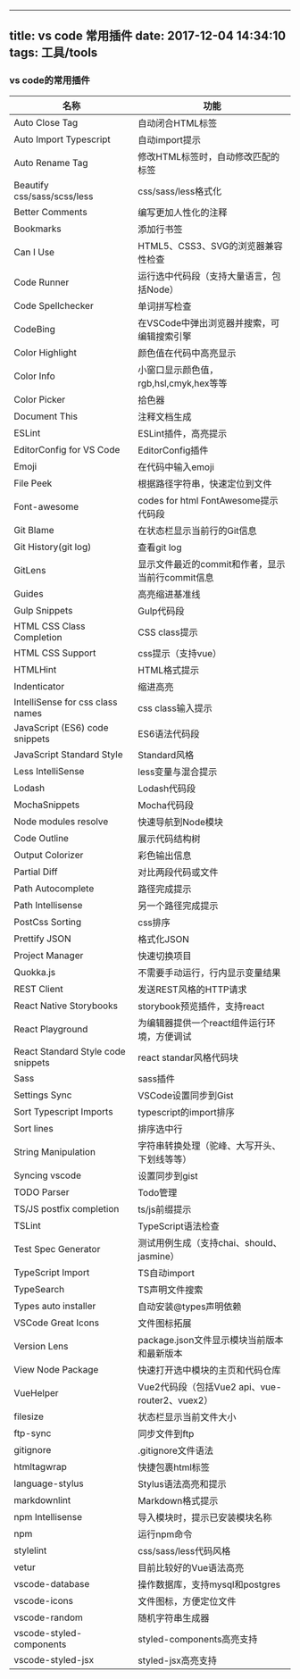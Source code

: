 
---
title: vs code 常用插件
date: 2017-12-04 14:34:10
tags: 工具/tools
---
### vs code的常用插件



名称 | 功能
---|---
Auto Close Tag	|自动闭合HTML标签
Auto Import	Typescript|自动import提示
Auto Rename Tag	|修改HTML标签时，自动修改匹配的标签
Beautify css/sass/scss/less	|css/sass/less格式化
Better Comments	|编写更加人性化的注释
Bookmarks	|添加行书签
Can I Use	|HTML5、CSS3、SVG的浏览器兼容性检查
Code Runner	|运行选中代码段（支持大量语言，包括Node）
Code Spellchecker	|单词拼写检查
CodeBing	|在VSCode中弹出浏览器并搜索，可编辑搜索引擎
Color Highlight	|颜色值在代码中高亮显示
Color Info	| 小窗口显示颜色值，rgb,hsl,cmyk,hex等等
Color Picker	|拾色器
Document This|	注释文档生成
ESLint|	ESLint插件，高亮提示
EditorConfig for VS Code |	EditorConfig插件
Emoji |	在代码中输入emoji
File Peek |	根据路径字符串，快速定位到文件
Font-awesome  | codes for html	FontAwesome提示代码段
Git Blame |	在状态栏显示当前行的Git信息
Git History(git log) |	查看git log
GitLens	 |显示文件最近的commit和作者，显示当前行commit信息
Guides |	高亮缩进基准线
Gulp Snippets |	Gulp代码段
HTML CSS Class Completion |	CSS class提示
HTML CSS Support |	css提示（支持vue）
HTMLHint |	HTML格式提示
Indenticator |	缩进高亮
IntelliSense for css class names |	css class输入提示
JavaScript (ES6) code snippets |	ES6语法代码段
JavaScript Standard Style |	Standard风格
Less IntelliSense	| less变量与混合提示
Lodash |	Lodash代码段
MochaSnippets |	Mocha代码段
Node modules resolve |	快速导航到Node模块
Code Outline |	展示代码结构树
Output Colorizer| 	彩色输出信息
Partial Diff |	对比两段代码或文件
Path Autocomplete |	路径完成提示
Path Intellisense |	另一个路径完成提示
PostCss Sorting |	css排序
Prettify JSON |	格式化JSON
Project Manager	 |快速切换项目
Quokka.js|	不需要手动运行，行内显示变量结果
REST Client	 |发送REST风格的HTTP请求
React Native Storybooks |	storybook预览插件，支持react
React Playground|	为编辑器提供一个react组件运行环境，方便调试
React Standard Style code snippets |	react standar风格代码块
Sass |	sass插件
Settings Sync |	VSCode设置同步到Gist
Sort Typescript Imports |	typescript的import排序
Sort lines |	排序选中行
String Manipulation |	字符串转换处理（驼峰、大写开头、下划线等等）
Syncing	vscode |设置同步到gist
TODO Parser	| Todo管理
TS/JS postfix completion |	ts/js前缀提示
TSLint |	TypeScript语法检查
Test Spec Generator |	测试用例生成（支持chai、should、jasmine）
TypeScript Import |	TS自动import
TypeSearch |	TS声明文件搜索
Types auto installer |	自动安装@types声明依赖
VSCode Great Icons |	文件图标拓展
Version Lens |	package.json文件显示模块当前版本和最新版本
View Node Package |	快速打开选中模块的主页和代码仓库
VueHelper |	Vue2代码段（包括Vue2 api、vue-router2、vuex2）
filesize |	状态栏显示当前文件大小
ftp-sync |	同步文件到ftp
gitignore |	.gitignore文件语法
htmltagwrap	| 快捷包裹html标签
language-stylus |	Stylus语法高亮和提示
markdownlint |	Markdown格式提示
npm Intellisense |	导入模块时，提示已安装模块名称
npm |	运行npm命令
stylelint |	css/sass/less代码风格
vetur |	目前比较好的Vue语法高亮
vscode-database |	操作数据库，支持mysql和postgres
vscode-icons |	文件图标，方便定位文件
vscode-random |	随机字符串生成器
vscode-styled-components |	styled-components高亮支持
vscode-styled-jsx|	styled-jsx高亮支持